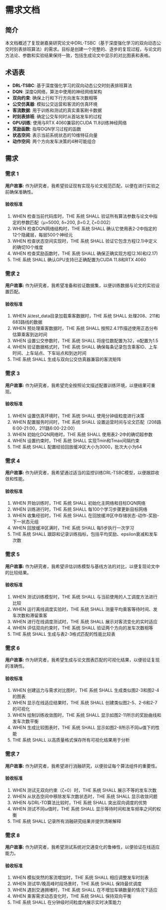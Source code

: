 # 需求文档

## 简介

本文档概述了复现谢嘉昊研究论文中DRL-TSBC（基于深度强化学习的双向动态公交时刻表排班算法）的需求。目标是创建一个完整的、逐步的复现过程，与论文的方法论、参数和实验结果保持一致，包括生成论文中显示的对比图表和表格。

## 术语表

- **DRL-TSBC**: 基于深度强化学习的双向动态公交时刻表排班算法
- **DQN**: 深度Q网络，算法中使用的神经网络架构
- **双向约束**: 确保上行和下行方向发车次数相等
- **公交仿真器**: 模拟公交运营和客流的仿真环境
- **客流数据**: 用于训练和测试的真实乘客刷卡数据
- **时刻表排班**: 确定公交车何时从首站发车的过程
- **GPU训练**: 使用与RTX 4060兼容的CUDA 11.8训练神经网络
- **奖励函数**: 指导DQN学习过程的函数
- **状态空间**: 表示当前系统状态的10维特征向量
- **动作空间**: 两个方向发车决策的4种可能组合

## 需求

### 需求 1

**用户故事:** 作为研究者，我希望验证现有实现与论文规范匹配，以便在进行实验之前确保准确性。

#### 验收标准

1. WHEN 检查当前代码库时，THE 系统 SHALL 验证所有算法参数与论文中指定的参数匹配（μ=5000, δ=200, β=0.2, ζ=0.002）
2. WHEN 检查DQN网络结构时，THE 系统 SHALL 确认它使用表2-2中指定的12个隐藏层，每层500个神经元
3. WHEN 检查状态空间实现时，THE 系统 SHALL 验证它包含方程(2.1)中定义的确切10个维度
4. WHEN 检查奖励函数时，THE 系统 SHALL 确保正确实现方程(2.16)和(2.17)
5. THE 系统 SHALL 确认GPU支持已正确配置为CUDA 11.8和RTX 4060

### 需求 2

**用户故事:** 作为研究者，我希望准备和验证数据集，以便训练数据与论文的实验设置匹配。

#### 验收标准

1. WHEN 从test_data目录加载乘客数据时，THE 系统 SHALL 处理208、211和683路线的数据
2. WHEN 预处理乘客数据时，THE 系统 SHALL 按照2.4.1节描述使用正态分布估算乘客到达时间
3. WHEN 设置公交参数时，THE 系统 SHALL 将座位数配置为32，α配置为1.5
4. WHEN 验证数据格式时，THE 系统 SHALL 确保每条记录包含乘客ID、上车时间、上车站点、下车站点和到达时间
5. THE 系统 SHALL 生成与双向公交仿真器兼容的客流矩阵

### 需求 3

**用户故事:** 作为研究者，我希望完全按照论文描述配置训练环境，以便结果可重现。

#### 验收标准

1. WHEN 设置仿真环境时，THE 系统 SHALL 使用分钟级粒度进行决策
2. WHEN 配置服务时间时，THE 系统 SHALL 设置运营时间与论文匹配（208路6:00-21:00，211路6:00-22:00）
3. WHEN 初始化DQN网络时，THE 系统 SHALL 使用表2-2中的确切超参数
4. WHEN 设置约束时，THE 系统 SHALL 实现Tmin和Tmax间隔约束
5. THE 系统 SHALL 配置经验回放缓冲区大小为3000，批次大小为64

### 需求 4

**用户故事:** 作为研究者，我希望通过适当的监控训练DRL-TSBC模型，以便跟踪收敛和性能。

#### 验收标准

1. WHEN 开始训练时，THE 系统 SHALL 初始化主网络和目标DQN网络
2. WHEN 训练进行时，THE 系统 SHALL 每100个学习步骤更新目标网络
3. WHEN 收集经验时，THE 系统 SHALL 在回放缓冲区中存储状态-动作-奖励-下一状态元组
4. WHEN 回放缓冲区满时，THE 系统 SHALL 每5步执行一次学习
5. THE 系统 SHALL 跟踪和记录训练指标，包括平均奖励、epsilon衰减和发车次数

### 需求 5

**用户故事:** 作为研究者，我希望评估训练模型与基线方法的对比，以便复现论文中的比较结果。

#### 验收标准

1. WHEN 测试训练模型时，THE 系统 SHALL 与当前使用的人工调度方法进行比较
2. WHEN 运行离线调度实验时，THE 系统 SHALL 测量平均乘客等待时间、发车次数和滞留乘客
3. WHEN 进行在线调度测试时，THE 系统 SHALL 展示对客流变化的实时适应
4. WHEN 评估双向约束时，THE 系统 SHALL 验证两个方向的发车次数相等
5. THE 系统 SHALL 生成与表2-3格式匹配的性能比较表

### 需求 6

**用户故事:** 作为研究者，我希望生成与论文图表匹配的可视化结果，以便验证复现的准确性。

#### 验收标准

1. WHEN 创建运力与需求对比图时，THE 系统 SHALL 生成类似图2-3和图2-4的图表
2. WHEN 显示在线适应结果时，THE 系统 SHALL 创建类似图2-5、2-6和2-7的可视化
3. WHEN 绘制训练收敛图时，THE 系统 SHALL 显示如图2-11所示的奖励曲线和发车次数平衡
4. WHEN 生成比较图表时，THE 系统 SHALL 显示如图2-8所示不同ω值下的性能
5. THE 系统 SHALL 以高质量格式保存所有可视化结果用于分析

### 需求 7

**用户故事:** 作为研究者，我希望进行消融研究，以便验证每个算法组件的重要性。

#### 验收标准

1. WHEN 测试无双向约束（ζ=0）时，THE 系统 SHALL 展示不等的发车次数
2. WHEN 从状态空间中移除发车次数状态时，THE 系统 SHALL 显示收敛问题
3. WHEN 与DRL-TO算法比较时，THE 系统 SHALL 突出双向调度的优势
4. WHEN 测试不同ω值时，THE 系统 SHALL 显示等待时间和发车频率之间的权衡
5. THE 系统 SHALL 记录所有消融研究结果并提供清晰解释

### 需求 8

**用户故事:** 作为研究者，我希望测试系统对交通变化的鲁棒性，以便验证在线适应能力。

#### 验收标准

1. WHEN 模拟突然的客流增加时，THE 系统 SHALL 相应调整发车时刻表
2. WHEN 测试早/晚高峰时段场景时，THE 系统 SHALL 保持最优调度
3. WHEN 遇到交通拥堵时，THE 系统 SHALL 在不增加车辆数量的情况下适应
4. WHEN 乘客需求动态变化时，THE 系统 SHALL 保持双向平衡
5. THE 系统 SHALL 在分钟级时间粒度内展示实时决策能力